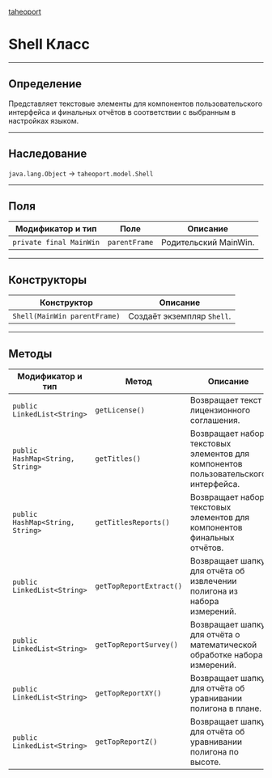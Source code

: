 
[taheoport](https://github.com/AndrewNizovkin/Taheoport/blob/main/README.md)

# Shell Класс

---

## Определение

Представляет текстовые элементы для компонентов пользовательского интерфейса и финальных отчётов в соответствии с выбранным в настройках языком.

---

## Наследование

`java.lang.Object` -> `taheoport.model.Shell`

---

## Поля

Модификатор и тип | Поле | Описание
--- | ---|---
`private final MainWin` | `parentFrame` | Родительский MainWin.

---

## Конструкторы

Конструктор | Описание
--- | ---
`Shell(MainWin parentFrame)` | Создаёт экземпляр `Shell`.

---

## Методы

Модификатор и тип | Метод | Описание
--- | --- | ---
`public LinkedList<String>` | `getLicense()` | Возвращает текст лицензионного соглашения.
`public HashMap<String, String>` | `getTitles()` | Возвращает набор текстовых элементов для компонентов пользовательского интерфейса.
`public HashMap<String, String>` | `getTitlesReports()` | Возвращает набор текстовых элементов для компонентов финальных отчётов.
`public LinkedList<String>` | `getTopReportExtract()` | Возвращает шапку для отчёта об извлечении полигона из набора измерений.
`public LinkedList<String>` | `getTopReportSurvey()` | Возвращает шапку для отчёта о математической обработке набора измерений.
`public LinkedList<String>` | `getTopReportXY()` | Возвращает шапку для отчёта об уравнивании полигона в плане.
`public LinkedList<String>` | `getTopReportZ()` | Возвращает шапку для отчёта об уравнивании полигона по высоте.